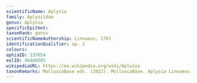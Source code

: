 ```yaml
---
scientificName: Aplysia
family: Aplysiidae
genus: Aplysia
specificEpithet: 
taxonRank: genus
scientificNameAuthorship: Linnaeus, 1767
identificationQualifier: sp. 2
colours:
aphiaID: 137654
eolID: 46449505
wikipediaURL: https://en.wikipedia.org/wiki/Aplysia
taxonRemarks: MolluscaBase eds. (2022). MolluscaBase. Aplysia Linnaeus, 1767. Accessed through: World Register of Marine Species at: https://www.marinespecies.org/aphia.php?p=taxdetails&id=137654 on 2022-02-24
---
```

